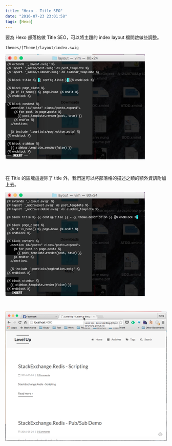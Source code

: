 ```yaml
---
title: "Hexo - Title SEO"
date: "2016-07-23 23:01:58"
tags: [Hexo]
---
```



要為 Hexo 部落格做 Title SEO，可以將主題的 index layout 檔開啟做些調整。  

<!-- More -->

    themes/[Theme]/layout/index.swig

![1.png](1.png)

<br/>


在 Title 的區塊這邊除了 title 外，我們還可以將部落格的描述之類的額外資訊附加上去。  

![2.png](2.png)

<br/>



![3.png](3.png)

<br/>

